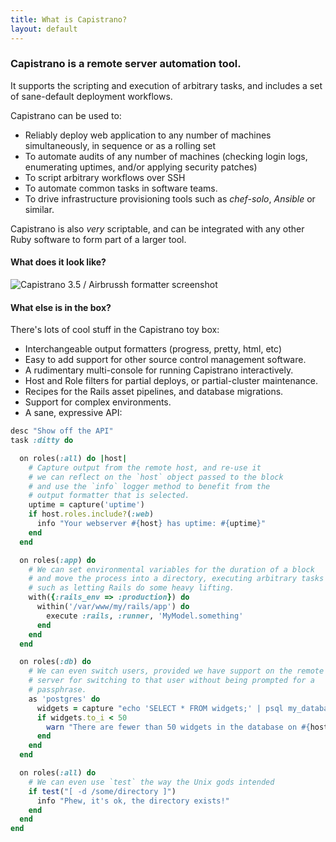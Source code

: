 ```yaml
---
title: What is Capistrano?
layout: default
---
```


### Capistrano is a remote server automation tool.

It supports the scripting and execution of arbitrary tasks, and includes a set of sane-default deployment workflows.

Capistrano can be used to:

* Reliably deploy web application to any number of machines simultaneously,
   in sequence or as a rolling set
* To automate audits of any number of machines (checking login logs,
  enumerating uptimes, and/or applying security patches)
* To script arbitrary workflows over SSH
* To automate common tasks in software teams.
* To drive infrastructure provisioning tools such as *chef-solo*, *Ansible* or similar.

Capistrano is also *very* scriptable, and can be integrated with any other
Ruby software to form part of a larger tool.

#### What does it look like?

![Capistrano 3.5 / Airbrussh formatter screenshot](/assets/images/airbrussh-screenshot.png)


#### What else is in the box?

There's lots of cool stuff in the Capistrano toy box:

* Interchangeable output formatters (progress, pretty, html, etc)
* Easy to add support for other source control management software.
* A rudimentary multi-console for running Capistrano interactively.
* Host and Role filters for partial deploys, or partial-cluster maintenance.
* Recipes for the Rails asset pipelines, and database migrations.
* Support for complex environments.
* A sane, expressive API:

```ruby
desc "Show off the API"
task :ditty do

  on roles(:all) do |host|
    # Capture output from the remote host, and re-use it
    # we can reflect on the `host` object passed to the block
    # and use the `info` logger method to benefit from the
    # output formatter that is selected.
    uptime = capture('uptime')
    if host.roles.include?(:web)
      info "Your webserver #{host} has uptime: #{uptime}"
    end
  end

  on roles(:app) do
    # We can set environmental variables for the duration of a block
    # and move the process into a directory, executing arbitrary tasks
    # such as letting Rails do some heavy lifting.
    with({:rails_env => :production}) do
      within('/var/www/my/rails/app') do
        execute :rails, :runner, 'MyModel.something'
      end
    end
  end

  on roles(:db) do
    # We can even switch users, provided we have support on the remote
    # server for switching to that user without being prompted for a
    # passphrase.
    as 'postgres' do
      widgets = capture "echo 'SELECT * FROM widgets;' | psql my_database"
      if widgets.to_i < 50
        warn "There are fewer than 50 widgets in the database on #{host}!"
      end
    end
  end

  on roles(:all) do
    # We can even use `test` the way the Unix gods intended
    if test("[ -d /some/directory ]")
      info "Phew, it's ok, the directory exists!"
    end
  end
end
```
